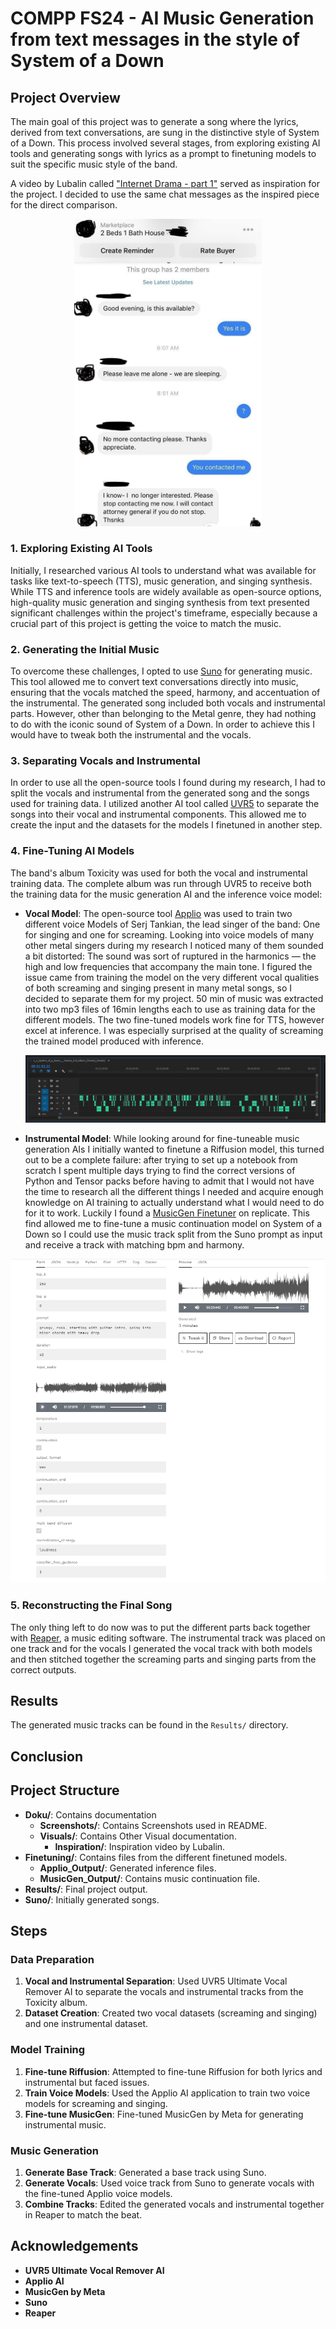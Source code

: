 # COMPP FS24 - AI Music Generation from text messages in the style of System of a Down

## Project Overview

The main goal of this project was to generate a song where the lyrics, derived from text conversations, are sung in the distinctive style of System of a Down. This process involved several stages, from exploring existing AI tools and generating songs with lyrics as a prompt to finetuning models to suit the specific music style of the band.

A video by Lubalin called ["Internet Drama - part 1"](https://www.youtube.com/watch?v=OLmun1JEIw0) served as inspiration for the project. I decided to use the same chat messages as the inspired piece for the direct comparison.

<div align="center">
  <img src="Doku/Visuals/Chat.jpg" alt="Chat messaged used as lyrical input" width="300"/>
</div>




### 1. Exploring Existing AI Tools

Initially, I researched various AI tools to understand what was available for tasks like text-to-speech (TTS), music generation, and singing synthesis. While TTS and inference tools are widely available as open-source options, high-quality music generation and singing synthesis from text presented significant challenges within the project's timeframe, especially because a crucial part of this project is getting the voice to match the music.

### 2. Generating the Initial Music

To overcome these challenges, I opted to use [Suno](https://suno.com/) for generating music. This tool allowed me to convert text conversations directly into music, ensuring that the vocals matched the speed, harmony, and accentuation of the instrumental. The generated song included both vocals and instrumental parts. However, other than belonging to the Metal genre, they had nothing to do with the iconic sound of System of a Down. In order to achieve this I would have to tweak both the instrumental and the vocals.

### 3. Separating Vocals and Instrumental 

In order to use all the open-source tools I found during my research, I had to split the vocals and instrumental from the generated song and the songs used for training data. I utilized another AI tool called [UVR5](https://github.com/Anjok07/ultimatevocalremovergui/releases/tag/v5.6) to separate the songs into their vocal and instrumental components. This allowed me to create the input and the datasets for the models I finetuned in another step.

### 4. Fine-Tuning AI Models

The band's album Toxicity was used for both the vocal and instrumental training data. The complete album was run through UVR5 to receive both the training data for the music generation AI and the inference voice model:

- **Vocal Model**: The open-source tool [Applio](https://applio.org/) was used to train two different voice Models of Serj Tankian, the lead singer of the band: One for singing and one for screaming. Looking into voice models of many other metal singers during my research I noticed many of them sounded a bit distorted: The sound was sort of ruptured in the harmonics — the high and low frequencies that accompany the main tone. I figured the issue came from training the model on the very different vocal qualities of both screaming and singing present in many metal songs, so I decided to separate them for my project. 50 min of music was extracted into two mp3 files of 16min lengths each to use as training data for the different models. The two fine-tuned models work fine for TTS, however excel at inference. I was especially surprised at the quality of screaming the trained model produced with inference.

  ![Splitting the extracted vocal track](Doku/Screenshots/VocalSortierung.png)


- **Instrumental Model**: While looking around for fine-tuneable music generation AIs I initially wanted to finetune a Riffusion model, this turned out to be a complete failure: after trying to set up a notebook from scratch I spent multiple days trying to find the correct versions of Python and Tensor packs before having to admit that I would not have the time to research all the different things I needed and acquire enough knowledge on AI training to actually understand what I would need to do for it to work. Luckily I found a [MusicGen Finetuner](https://replicate.com/sakemin/musicgen-fine-tuner) on replicate. This find allowed me to fine-tune a music continuation model on System of a Down so I could use the music track split from the Suno prompt as input and receive a track with matching bpm and harmony.

<div align="center">
  <a href="https://replicate.com/tabstle/soad_music_gen/examples">
    <img src="Doku/Screenshots/replicate.png" alt="fine-tuned-musicgen" width="600">
  </a>
</div>


### 5. Reconstructing the Final Song

The only thing left to do now was to put the different parts back together with [Reaper](https://www.reaper.fm/), a music editing software. The instrumental track was placed on one track and for the vocals I generated the vocal track with both models and then stitched together the screaming parts and singing parts from the correct outputs.

## Results
The generated music tracks can be found in the `Results/` directory.

## Conclusion
## Project Structure
- **Doku/**: Contains documentation
  - **Screenshots/**: Contains Screenshots used in README.
  - **Visuals/**: Contains Other Visual documentation.
    - **Inspiration/**: Inspiration video by Lubalin. 
- **Finetuning/**: Contains files from the different finetuned models.
  - **Applio_Output/**: Generated inference files.
  - **MusicGen_Output/**: Contains music continuation file.
- **Results/**: Final project output.
- **Suno/**: Initially generated songs.

## Steps

### Data Preparation
1. **Vocal and Instrumental Separation**: Used UVR5 Ultimate Vocal Remover AI to separate the vocals and instrumental tracks from the Toxicity album.
2. **Dataset Creation**: Created two vocal datasets (screaming and singing) and one instrumental dataset.

### Model Training
1. **Fine-tune Riffusion**: Attempted to fine-tune Riffusion for both lyrics and instrumental but faced issues.
2. **Train Voice Models**: Used the Applio AI application to train two voice models for screaming and singing.
3. **Fine-tune MusicGen**: Fine-tuned MusicGen by Meta for generating instrumental music.

### Music Generation
1. **Generate Base Track**: Generated a base track using Suno.
2. **Generate Vocals**: Used voice track from Suno to generate vocals with the fine-tuned Applio voice models.
3. **Combine Tracks**: Edited the generated vocals and instrumental together in Reaper to match the beat.


## Acknowledgements
- **UVR5 Ultimate Vocal Remover AI**
- **Applio AI**
- **MusicGen by Meta**
- **Suno**
- **Reaper**
